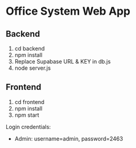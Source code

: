# Office System Web App

## Backend
1. cd backend
2. npm install
3. Replace Supabase URL & KEY in db.js
4. node server.js

## Frontend
1. cd frontend
2. npm install
3. npm start

Login credentials:
- Admin: username=admin, password=2463